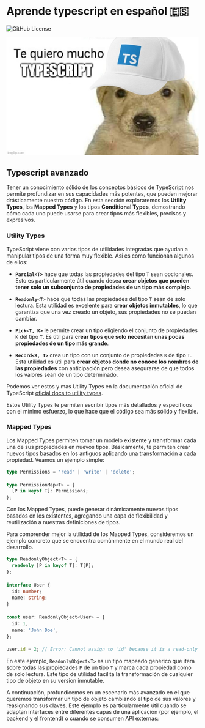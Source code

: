 # Aprende typescript en español 🇪🇸

![GitHub License](https://img.shields.io/github/license/javierlopezdeancos/aprende-go)

![perrete cuqui con una gorra de typescript declarando su amor por el](./assets/readme.jpg)

## Typescript avanzado

Tener un conocimiento sólido de los conceptos básicos de TypeScript nos permite profundizar en sus capacidades más potentes, que pueden mejorar drásticamente nuestro código. En esta sección exploraremos los **Utility Types**, los **Mapped Types** y los tipos **Conditional Types**, demostrando cómo cada uno puede usarse para crear tipos más flexibles, precisos y expresivos.

### Utility Types

TypeScript viene con varios tipos de utilidades integradas que ayudan a manipular tipos de una forma muy flexible. Así es como funcionan algunos de ellos:

* **`Parcial<T>`** hace que todas las propiedades del tipo `T` sean opcionales. Esto es particularmente útil cuando desea **crear objetos que pueden tener solo un subconjunto de propiedades de un tipo más complejo**.

* **`Readonly<T>`** hace que todas las propiedades del tipo `T` sean de solo lectura. Esta utilidad es excelente para **crear objetos inmutables**, lo que garantiza que una vez creado un objeto, sus propiedades no se puedan cambiar.

* **`Pick<T, K>`** le permite crear un tipo eligiendo el conjunto de propiedades `K` del tipo `T`. Es útil para **crear tipos que solo necesitan unas pocas propiedades de un tipo más grande**.

* **`Record<K, T>`** crea un tipo con un conjunto de propiedades `K` de tipo `T`. Esta utilidad es útil para **crear objetos donde no conoce los nombres de las propiedades** con anticipación pero desea asegurarse de que todos los valores sean de un tipo determinado.

Podemos ver estos y mas Utility Types en la documentación oficial de TypeScript [oficial docs to utility types](https://www.typescriptlang.org/docs/handbook/utility-types.html).

Estos Utility Types te permiten escribir tipos más detallados y específicos con el mínimo esfuerzo, lo que hace que el código sea más sólido y flexible.

### Mapped Types

Los Mapped Types permiten tomar un modelo existente y transformar cada una de sus propiedades en nuevos tipos. Básicamente, te permiten crear nuevos tipos basados en los antiguos aplicando una transformación a cada propiedad. Veamos un ejemplo simple:

```typescript
type Permissions = 'read' | 'write' | 'delete';

type PermissionMap<T> = {
  [P in keyof T]: Permissions;
};
```

Con los Mapped Types, puede generar dinámicamente nuevos tipos basados en los existentes, agregando una capa de flexibilidad y reutilización a nuestras definiciones de tipos.

Para comprender mejor la utilidad de los Mapped Types, consideremos un ejemplo concreto que se encuentra comúnmente en el mundo real del desarrollo.

```typescript
type ReadonlyObject<T> = {
  readonly [P in keyof T]: T[P];
};

interface User {
  id: number;
  name: string;
}

const user: ReadonlyObject<User> = {
  id: 1,
  name: 'John Doe',
};

user.id = 2; // Error: Cannot assign to 'id' because it is a read-only property.
```

En este ejemplo, `ReadonlyObject<T>` es un tipo mapeado genérico que itera sobre todas las propiedades `P` de un tipo `T` y marca cada propiedad como de solo lectura. Este tipo de utilidad facilita la transformación de cualquier tipo de objeto en su version inmutable.

A continuación, profundicemos en un escenario más avanzado en el que queremos transformar un tipo de objeto cambiando el tipo de sus valores y reasignando sus claves. Este ejemplo es particularmente útil cuando se adaptan interfaces entre diferentes capas de una aplicación (por ejemplo, el backend y el frontend) o cuando se consumen API externas:
